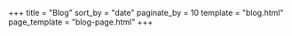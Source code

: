 +++
title = "Blog"
sort_by = "date"
paginate_by = 10
template = "blog.html"
page_template = "blog-page.html"
+++


